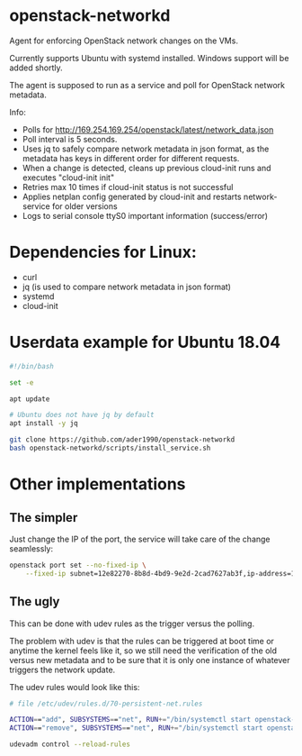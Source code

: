 # openstack-networkd
Agent for enforcing OpenStack network  changes on the VMs.

Currently supports Ubuntu with systemd installed. Windows support will be added shortly.

The agent is supposed to run as a service and poll for OpenStack network metadata.

Info:
  * Polls for http://169.254.169.254/openstack/latest/network_data.json
  * Poll interval is 5 seconds.
  * Uses jq to safely compare network metadata in json format, as the metadata has keys in different order for different requests.
  * When a change is detected, cleans up previous cloud-init runs and executes "cloud-init init"
  * Retries max 10 times if cloud-init status is not successful
  * Applies netplan config generated by cloud-init and restarts network-service for older versions
  * Logs to serial console ttyS0 important information (success/error)

# Dependencies for Linux:

  * curl
  * jq (is used to compare network metadata in json format)
  * systemd
  * cloud-init

# Userdata example for Ubuntu 18.04

```bash
#!/bin/bash

set -e

apt update

# Ubuntu does not have jq by default
apt install -y jq

git clone https://github.com/ader1990/openstack-networkd
bash openstack-networkd/scripts/install_service.sh

```

# Other implementations

## The simpler

Just change the IP of the port, the service will take care of the change seamlessly:

```bash
openstack port set --no-fixed-ip \
    --fixed-ip subnet=12e82270-8b8d-4bd9-9e2d-2cad7627ab3f,ip-address=192.168.5.25 9378d72b-9295-41cd-a379-54fe4c0b8784
```

## The ugly

This can be done with udev rules as the trigger versus the polling.

The problem with udev is that the rules can be triggered at boot time or anytime the kernel feels like it,
so we still need the verification of the old versus new metadata and to be sure that it is only one instance of whatever
triggers the network update.

The udev rules would look like this:

```bash
# file /etc/udev/rules.d/70-persistent-net.rules

ACTION=="add", SUBSYSTEMS=="net", RUN+="/bin/systemctl start openstack-networkd"
ACTION=="remove", SUBSYSTEMS=="net", RUN+="/bin/systemctl start openstack-networkd"

udevadm control --reload-rules

```

